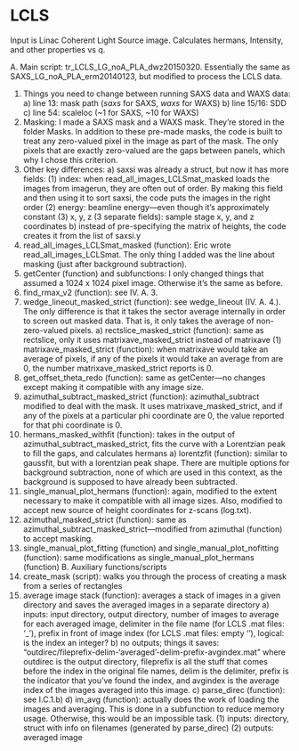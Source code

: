 # LCLS
Input is Linac Coherent Light Source image. Calculates hermans, Intensity, and other properties vs q.

A. Main script: tr_LCLS_LG_noA_PLA_dwz20150320. Essentially the same as SAXS_LG_noA_PLA_erm20140123, but modified to process the LCLS data.
  1. Things you need to change between running SAXS data and WAXS data:
    a) line 13: mask path (*saxs* for SAXS, *waxs* for WAXS)
    b) line 15/16: SDD
    c) line 54: scaleloc (~1 for SAXS, ~10 for WAXS)
  2. Masking: I made a SAXS mask and a WAXS mask. They’re stored in the folder Masks. In addition to these pre-made masks, the code is built to treat any zero-valued pixel in the image as part of the mask. The only pixels that are exactly zero-valued are the gaps between panels, which why I chose this criterion.
  3. Other key differences:
    a) saxsi was already a struct, but now it has more fields:
      (1) index: when read_all_images_LCLSmat_masked loads the images from imagerun, they are often out of order. By making this field and then using it to sort saxsi, the code puts the images in the right order
      (2) energy: beamline energy—even though it’s approximately constant
      (3) x, y, z (3 separate fields): sample stage x, y, and z coordinates
    b) instead of pre-specifying the matrix of heights, the code creates it from the list of saxsi.y
  4. read_all_images_LCLSmat_masked (function): Eric wrote read_all_images_LCLSmat. The only thing I added was the line about masking (just after background subtraction).
  5. getCenter (function) and subfunctions: I only changed things that assumed a 1024 x 1024 pixel image. Otherwise it’s the same as before.
  6. find_rmax_v2 (function): see IV. A. 3.
  7. wedge_lineout_masked_strict (function): see wedge_lineout (IV. A. 4.). The only difference is that it takes the sector average internally in order to screen out masked data. That is, it only takes the average of non-zero-valued pixels.
    a) rectslice_masked_strict (function): same as rectslice, only it uses matrixave_masked_strict instead of matrixave
      (1) matrixave_masked_strict (function): when matrixave would take an average of pixels, if any of the pixels it would take an average from are 0, the number matrixave_masked_strict reports is 0.
  8. get_offset_theta_redo (function): same as getCenter—no changes except making it compatible with any image size.
  9. azimuthal_subtract_masked_strict (function): azimuthal_subtract modified to deal with the mask. It uses matrixave_masked_strict, and if any of the pixels at a particular phi coordinate are 0, the value reported for that phi coordinate is 0.
  10. hermans_masked_withfit (function): takes in the output of azimuthal_subtract_masked_strict, fits the curve with a Lorentzian peak to fill the gaps, and calculates hermans
    a) lorentzfit (function): similar to gaussfit, but with a lorentzian peak shape. There are multiple options for background subtraction, none of which are used in this context, as the background is supposed to have already been subtracted.
  11. single_manual_plot_hermans (function): again, modified to the extent necessary to make it compatible with all image sizes. Also, modified to accept new source of height coordinates for z-scans (log.txt).
  12. azimuthal_masked_strict (function): same as azimuthal_subtract_masked_strict—modified from azimuthal (function) to accept masking.
  13. single_manual_plot_fitting (function) and single_manual_plot_nofitting (function): same modifications as single_manual_plot_hermans (function)
B. Auxiliary functions/scripts
  1. create_mask (script): walks you through the process of creating a mask from a series of rectangles
  2. average image stack (function): averages a stack of images in a given directory and saves the averaged images in a separate directory
    a) inputs: input directory, output directory, number of images to average for each averaged image, delimiter in the file name (for LCLS .mat files: ‘_’), prefix in front of image index (for LCLS .mat files: empty ‘’), logical: is the index an integer?
    b) no outputs; things it saves: “outdirec/fileprefix-delim-‘averaged’-delim-prefix-avgindex.mat” where outdirec is the output directory, fileprefix is all the stuff that comes before the index in the original file names, delim is the delimiter, prefix is the indicator that you’ve found the index, and avgindex is the average index of the images averaged into this image.
    c) parse_direc (function): see I.C.1.b) 
    d) im_avg (function): actually does the work of loading the images and averaging. This is done in a subfunction to reduce memory usage. Otherwise, this would be an impossible task.
      (1) inputs: directory, struct with info on filenames (generated by parse_direc)
      (2) outputs: averaged image
